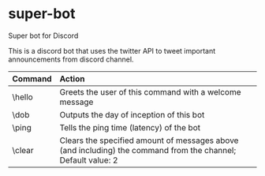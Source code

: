 # super-bot
Super bot for Discord

This is a discord bot that uses the twitter API to tweet important announcements from discord channel.


|Command | Action |
|:--- | :--- |
|\hello | Greets the user of this command with a welcome message|
|\dob | Outputs the day of inception of this bot |
|\ping | Tells the ping time (latency) of the bot |
|\clear<amount> | Clears the specified amount of messages above (and including) the command from the channel; Default value: 2 |
  
